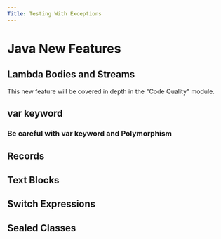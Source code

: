```yaml
---
Title: Testing With Exceptions
---
```


# Java New Features

## Lambda Bodies and Streams

This new feature will be covered in depth in the "Code Quality" module.

## var keyword

### Be careful with var keyword and Polymorphism

## Records

## Text Blocks

## Switch Expressions

## Sealed Classes